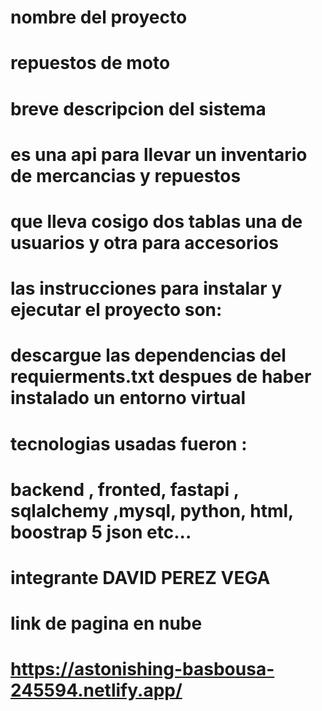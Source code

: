 # nombre del proyecto
# repuestos de moto

# breve descripcion del sistema 
# es una api para llevar un inventario de mercancias y repuestos
# que lleva cosigo dos tablas una de usuarios y otra para accesorios 

# las instrucciones para instalar y ejecutar el proyecto son:
# descargue las dependencias del requierments.txt despues de haber instalado un entorno virtual

# tecnologias usadas fueron :
# backend , fronted, fastapi , sqlalchemy ,mysql, python, html, boostrap 5 json etc...

# integrante DAVID PEREZ VEGA


# link de pagina en nube 
# https://astonishing-basbousa-245594.netlify.app/